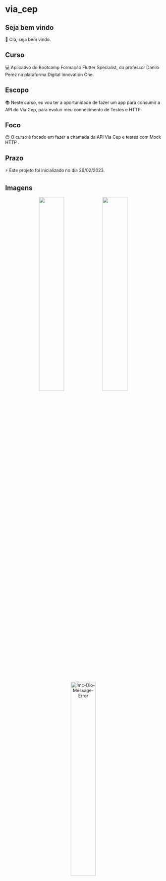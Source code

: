 # via_cep

## Seja bem vindo

👋 Olá, seja bem vindo.

## Curso

💻 Aplicativo do Bootcamp Formação Flutter Specialist, do professor Danilo Perez na plataforma Digital Innovation One.

## Escopo

📚 Neste curso, eu vou ter a oportunidade de fazer um app para consumir a API do Via Cep, para evoluir meu conhecimento de Testes e HTTP.


## Foco

😊 O curso é focado em fazer a chamada da API Via Cep e testes com Mock HTTP .

## Prazo

⚡ Este projeto foi inicializado no dia 26/02/2023.

## Imagens

<p float="left" align="center">
  <img src="https://i.ibb.co/w08X8j7/Cadastro-Ceps.png alt="Imc-Dio" width="40%"/>
  <img src="https://i.ibb.co/09Cs928/Consultar-Ceps.png alt="Imc-Dio" width="40%"/>
  <img src="https://i.ibb.co/94w6PRb/Cadastro-Ceps-Error.png" alt="Imc-Dio-Message-Error"  width="40%"/> 
</p>

